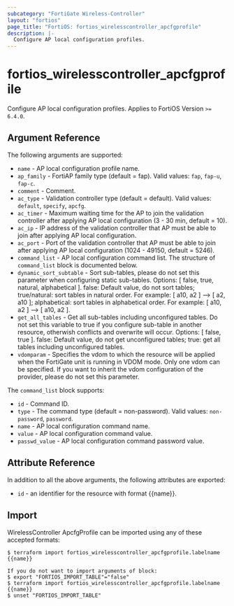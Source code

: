 ```yaml
---
subcategory: "FortiGate Wireless-Controller"
layout: "fortios"
page_title: "FortiOS: fortios_wirelesscontroller_apcfgprofile"
description: |-
  Configure AP local configuration profiles.
---
```


# fortios_wirelesscontroller_apcfgprofile
Configure AP local configuration profiles. Applies to FortiOS Version `>= 6.4.0`.

## Argument Reference

The following arguments are supported:

* `name` - AP local configuration profile name.
* `ap_family` - FortiAP family type (default = fap). Valid values: `fap`, `fap-u`, `fap-c`.
* `comment` - Comment.
* `ac_type` - Validation controller type (default = default). Valid values: `default`, `specify`, `apcfg`.
* `ac_timer` - Maximum waiting time for the AP to join the validation controller after applying AP local configuration (3 - 30 min, default = 10).
* `ac_ip` - IP address of the validation controller that AP must be able to join after applying AP local configuration.
* `ac_port` - Port of the validation controller that AP must be able to join after applying AP local configuration (1024 - 49150, default = 5246).
* `command_list` - AP local configuration command list. The structure of `command_list` block is documented below.
* `dynamic_sort_subtable` - Sort sub-tables, please do not set this parameter when configuring static sub-tables. Options: [ false, true, natural, alphabetical ]. false: Default value, do not sort tables; true/natural: sort tables in natural order. For example: [ a10, a2 ] --> [ a2, a10 ]; alphabetical: sort tables in alphabetical order. For example: [ a10, a2 ] --> [ a10, a2 ].
* `get_all_tables` - Get all sub-tables including unconfigured tables. Do not set this variable to true if you configure sub-table in another resource, otherwish conflicts and overwrite will occur. Options: [ false, true ]. false: Default value, do not get unconfigured tables; true: get all tables including unconfigured tables. 
* `vdomparam` - Specifies the vdom to which the resource will be applied when the FortiGate unit is running in VDOM mode. Only one vdom can be specified. If you want to inherit the vdom configuration of the provider, please do not set this parameter.

The `command_list` block supports:

* `id` - Command ID.
* `type` - The command type (default = non-password). Valid values: `non-password`, `password`.
* `name` - AP local configuration command name.
* `value` - AP local configuration command value.
* `passwd_value` - AP local configuration command password value.


## Attribute Reference

In addition to all the above arguments, the following attributes are exported:
* `id` - an identifier for the resource with format {{name}}.

## Import

WirelessController ApcfgProfile can be imported using any of these accepted formats:
```
$ terraform import fortios_wirelesscontroller_apcfgprofile.labelname {{name}}

If you do not want to import arguments of block:
$ export "FORTIOS_IMPORT_TABLE"="false"
$ terraform import fortios_wirelesscontroller_apcfgprofile.labelname {{name}}
$ unset "FORTIOS_IMPORT_TABLE"
```
